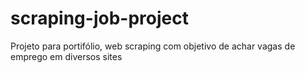 # scraping-job-project
Projeto para portifólio, web scraping com objetivo de achar vagas de emprego em diversos sites

